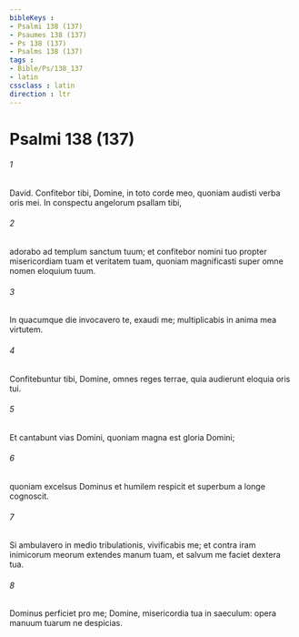 ```yaml
---
bibleKeys : 
- Psalmi 138 (137)
- Psaumes 138 (137)
- Ps 138 (137)
- Psalms 138 (137)
tags : 
- Bible/Ps/138_137
- latin
cssclass : latin
direction : ltr
---
```


# Psalmi 138 (137)

###### 1
David. Confitebor tibi, Domine, in toto corde meo, quoniam audisti verba oris mei. In conspectu angelorum psallam tibi,
###### 2
adorabo ad templum sanctum tuum; et confitebor nomini tuo propter misericordiam tuam et veritatem tuam, quoniam magnificasti super omne nomen eloquium tuum.
###### 3
In quacumque die invocavero te, exaudi me; multiplicabis in anima mea virtutem.
###### 4
Confitebuntur tibi, Domine, omnes reges terrae, quia audierunt eloquia oris tui.
###### 5
Et cantabunt vias Domini, quoniam magna est gloria Domini;
###### 6
quoniam excelsus Dominus et humilem respicit et superbum a longe cognoscit.
###### 7
Si ambulavero in medio tribulationis, vivificabis me; et contra iram inimicorum meorum extendes manum tuam, et salvum me faciet dextera tua.
###### 8
Dominus perficiet pro me; Domine, misericordia tua in saeculum: opera manuum tuarum ne despicias.

